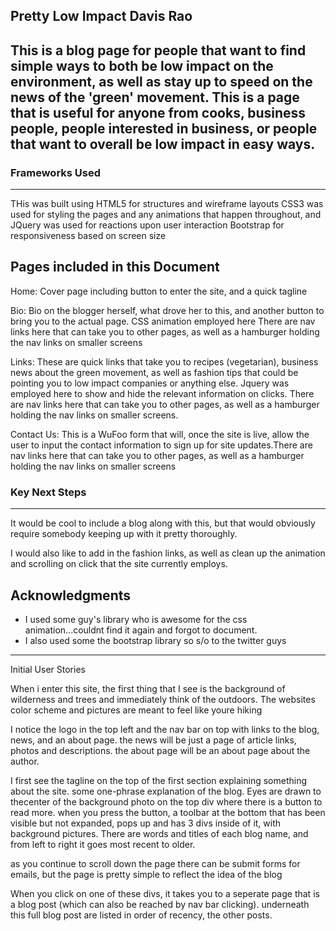 Pretty Low Impact
Davis Rao
----------------
This is a blog page for people that want to find simple ways to both be low impact on the environment, as well as stay up to speed on the news of the 'green' movement. This is a page that is useful for anyone from cooks, business people, people interested in business, or people that want to overall be low impact in easy ways. 
----------------
### Frameworks Used
----------------
THis was built using HTML5 for structures and wireframe layouts
CSS3 was used for styling the pages and any animations that happen throughout, and JQuery was used for reactions upon user interaction 
Bootstrap for responsiveness based on screen size


Pages included in this Document
----------------
Home: Cover page including button to enter the site, and a quick tagline

Bio: Bio on the blogger herself, what drove her to this, and another button to bring you to the actual page. CSS animation employed here There are nav links here that can take you to other pages, as well as a hamburger holding the nav links on smaller screens

Links: These are quick links that take you to recipes (vegetarian), business news about the green movement, as well as fashion tips that could be pointing you to low impact companies or anything else. Jquery was employed here to show and hide the relevant information on clicks. There are nav links here that can take you to other pages, as well as a hamburger holding the nav links on smaller screens. 

Contact Us: This is a WuFoo form that will, once the site is live, allow the user to input the contact information to sign up for site updates.There are nav links here that can take you to other pages, as well as a hamburger holding the nav links on smaller screens


### Key Next Steps
------------------
It would be cool to include a blog along with this, but that would obviously require somebody keeping up with it pretty thoroughly.

I would also like to add in the fashion links, as well as clean up the animation and scrolling on click that the site currently employs.

## Acknowledgments

* I used some guy's library who is awesome for the css animation...couldnt find it again and forgot to document. 
* I also used some the bootstrap library so s/o to the twitter guys





_____________________________________________________________________
Initial User Stories



When i enter this site, the first thing that I see is the background of wilderness and trees and immediately think of the outdoors. The websites color scheme and pictures are meant to feel like youre hiking

I notice the logo in the top left and the nav bar on top with links to the blog, news, and an about page. the news will be just a page of article links, photos and descriptions. the about page will be an about page about the author.

I first see the tagline on the top of the first section explaining something about the site. some one-phrase explanation of the blog. Eyes are drawn to thecenter of the background photo on the top div where there is a button to read more. when you press the button, a toolbar at the bottom that has been visible but not expanded, pops up and has 3 divs inside of it, with background pictures. There are words and titles of each blog name, and from left to right it goes most recent to older.

as you continue to scroll down the page there can be submit forms for emails, but the page is pretty simple to reflect the idea of the blog

When you click on one of these divs, it takes you to a seperate page that is a blog post (which can also be reached by nav bar clicking). underneath this full blog post are listed in order of recency, the other posts.
